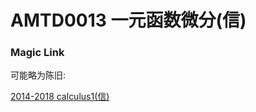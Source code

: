 
# AMTD0013 一元函数微分(信)

### Magic Link

可能略为陈旧:

[2014-2018 calculus1(信)](https://github.com/Emanual20/Emanual20.github.io/tree/main/resources/grade-1/AMTD0013/)